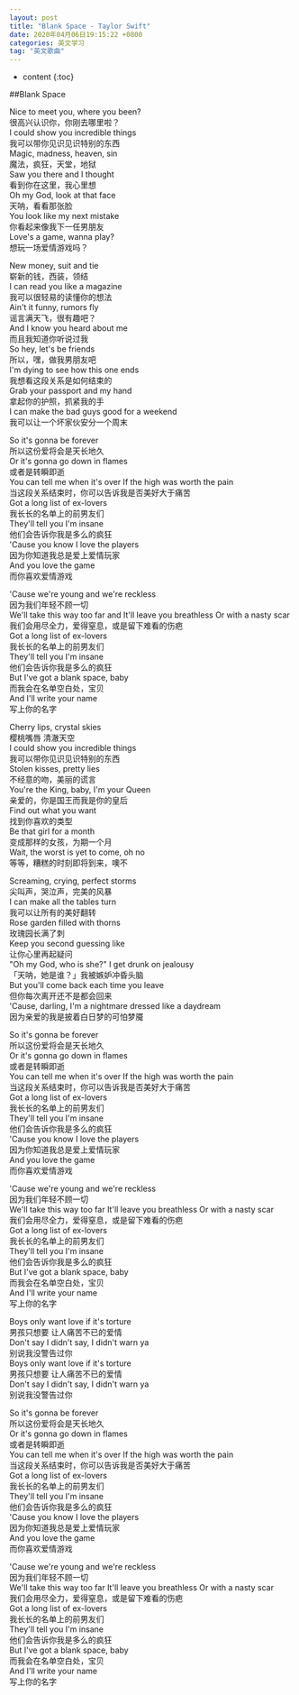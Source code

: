 ```yaml
---
layout: post  
title: "Blank Space - Taylor Swift"  
date: 2020年04月06日19:15:22 +0800  
categories: 英文学习  
tag: "英文歌曲"  
---
```


* content
{:toc}

##Blank Space

Nice to meet you, where you been?  
很高兴认识你，你刚去哪里啦？  
I could show you incredible things  
我可以带你见识见识特别的东西  
Magic, madness, heaven, sin  
魔法，疯狂，天堂，地狱  
Saw you there and I thought  
看到你在这里，我心里想  
Oh my God, look at that face  
天呐，看看那张脸  
You look like my next mistake  
你看起来像我下一任男朋友  
Love's a game, wanna play?  
想玩一场爱情游戏吗？  

New money, suit and tie  
崭新的钱，西装，领结  
I can read you like a magazine  
我可以很轻易的读懂你的想法  
Ain't it funny, rumors fly  
谣言满天飞，很有趣吧？  
And I know you heard about me  
而且我知道你听说过我  
So hey, let's be friends  
所以，嘿，做我男朋友吧  
I'm dying to see how this one ends  
我想看这段关系是如何结束的  
Grab your passport and my hand  
拿起你的护照，抓紧我的手  
I can make the bad guys good for a weekend  
我可以让一个坏家伙安分一个周末  

So it's gonna be forever  
所以这份爱将会是天长地久  
Or it's gonna go down in flames  
或者是转瞬即逝  
You can tell me when it's over If the high was worth the pain  
当这段关系结束时，你可以告诉我是否美好大于痛苦  
Got a long list of ex-lovers  
我长长的名单上的前男友们  
They'll tell you I'm insane  
他们会告诉你我是多么的疯狂  
'Cause you know I love the players  
因为你知道我总是爱上爱情玩家  
And you love the game  
而你喜欢爱情游戏  

'Cause we're young and we're reckless  
因为我们年轻不顾一切  
We'll take this way too far and It'll leave you breathless Or with a nasty scar  
我们会用尽全力，爱得窒息，或是留下难看的伤疤  
Got a long list of ex-lovers  
我长长的名单上的前男友们  
They'll tell you I'm insane  
他们会告诉你我是多么的疯狂  
But I've got a blank space, baby  
而我会在名单空白处，宝贝  
And I'll write your name  
写上你的名字  

Cherry lips, crystal skies  
樱桃嘴唇 清澈天空  
I could show you incredible things  
我可以带你见识见识特别的东西  
Stolen kisses, pretty lies  
不经意的吻，美丽的谎言  
You're the King, baby, I'm your Queen  
亲爱的，你是国王而我是你的皇后  
Find out what you want  
找到你喜欢的类型  
Be that girl for a month  
变成那样的女孩，为期一个月  
Wait, the worst is yet to come, oh no  
等等，糟糕的时刻即将到来，噢不  

Screaming, crying, perfect storms  
尖叫声，哭泣声，完美的风暴  
I can make all the tables turn  
我可以让所有的美好翻转  
Rose garden filled with thorns  
玫瑰园长满了刺  
Keep you second guessing like  
让你心里再起疑问  
"Oh my God, who is she?" I get drunk on jealousy  
「天呐，她是谁？」我被嫉妒冲昏头脑  
But you'll come back each time you leave  
但你每次离开还不是都会回来  
'Cause, darling, I'm a nightmare dressed like a daydream  
因为亲爱的我是披着白日梦的可怕梦魇  

So it's gonna be forever  
所以这份爱将会是天长地久  
Or it's gonna go down in flames  
或者是转瞬即逝  
You can tell me when it's over If the high was worth the pain  
当这段关系结束时，你可以告诉我是否美好大于痛苦  
Got a long list of ex-lovers  
我长长的名单上的前男友们  
They'll tell you I'm insane  
他们会告诉你我是多么的疯狂  
'Cause you know I love the players  
因为你知道我总是爱上爱情玩家  
And you love the game  
而你喜欢爱情游戏  

'Cause we're young and we're reckless  
因为我们年轻不顾一切  
We'll take this way too far It'll leave you breathless Or with a nasty scar  
我们会用尽全力，爱得窒息，或是留下难看的伤疤  
Got a long list of ex-lovers  
我长长的名单上的前男友们  
They'll tell you I'm insane  
他们会告诉你我是多么的疯狂  
But I've got a blank space, baby  
而我会在名单空白处，宝贝  
And I'll write your name  
写上你的名字  

Boys only want love if it's torture  
男孩只想要 让人痛苦不已的爱情  
Don't say I didn't say, I didn't warn ya  
别说我没警告过你  
Boys only want love if it's torture  
男孩只想要 让人痛苦不已的爱情  
Don't say I didn't say, I didn't warn ya  
别说我没警告过你  

So it's gonna be forever  
所以这份爱将会是天长地久  
Or it's gonna go down in flames  
或者是转瞬即逝  
You can tell me when it's over If the high was worth the pain  
当这段关系结束时，你可以告诉我是否美好大于痛苦  
Got a long list of ex-lovers  
我长长的名单上的前男友们  
They'll tell you I'm insane  
他们会告诉你我是多么的疯狂  
'Cause you know I love the players  
因为你知道我总是爱上爱情玩家  
And you love the game  
而你喜欢爱情游戏  

'Cause we're young and we're reckless  
因为我们年轻不顾一切  
We'll take this way too far It'll leave you breathless Or with a nasty scar  
我们会用尽全力，爱得窒息，或是留下难看的伤疤  
Got a long list of ex-lovers  
我长长的名单上的前男友们  
They'll tell you I'm insane  
他们会告诉你我是多么的疯狂  
But I've got a blank space, baby  
而我会在名单空白处，宝贝  
And I'll write your name  
写上你的名字  
